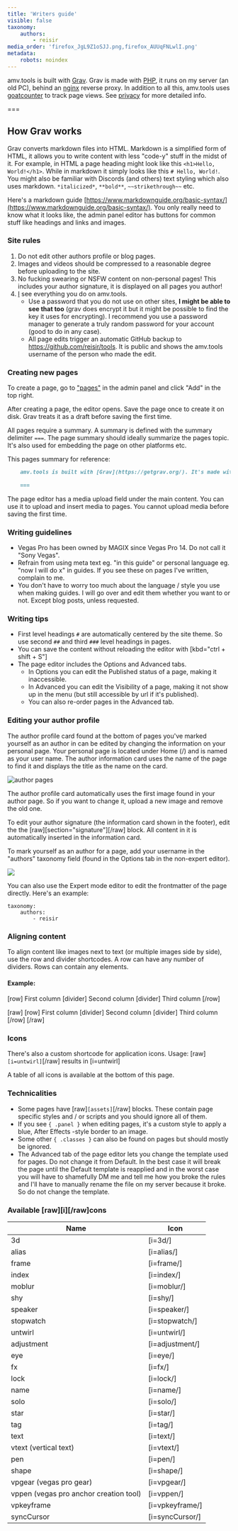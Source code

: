```yaml
---
title: 'Writers guide'
visible: false
taxonomy:
    authors:
        - reisir
media_order: 'firefox_JgL9Z1oSJJ.png,firefox_AUUqFNLwlI.png'
metadata:
    robots: noindex
---
```


amv.tools is built with [Grav](https://getgrav.org/). Grav is made with [PHP](https://www.php.net/), it runs on my server (an old PC), behind an [nginx](https://www.nginx.com/) reverse proxy. In addition to all this, amv.tools uses [goatcounter](https://www.goatcounter.com/) to track page views. See [privacy](https://amv.tools/privacy) for more detailed info.

===

## How Grav works

Grav converts markdown files into HTML. Markdown is a simplified form of HTML, it allows you to write content with less "code-y" stuff in the midst of it. For example, in HTML a page heading might look like this `<h1>Hello, World!</h1>`. While in markdown it simply looks like this `# Hello, World!`. You might also be familiar with Discords (and others) text styling which also uses markdown. `*italicized*`, `**bold**`, `~~strikethrough~~` etc.

Here's a markdown guide [https://www.markdownguide.org/basic-syntax/](https://www.markdownguide.org/basic-syntax/). You only really need to know what it looks like, the admin panel editor has buttons for common stuff like headings and links and images.

### Site rules

1. Do not edit other authors profile or blog pages.
2. Images and videos should be compressed to a reasonable degree before uploading to the site.
3. No fucking swearing or NSFW content on non-personal pages! This includes your author signature, it is displayed on all pages you author!
4. [I](/reisir) see everything you do on amv.tools.
	- Use a password that you do not use on other sites, **I might be able to see that too** (grav does encrypt it but it might be possible to find the key it uses for encrypting). I recommend you use a password manager to generate a truly random password for your account (good to do in any case).
	- All page edits trigger an automatic GitHub backup to https://github.com/reisir/tools. It is public and shows the amv.tools username of the person who made the edit.

### Creating new pages

To create a page, go to ["pages"](https://amv.tools/admin/pages) in the admin panel and click "Add" in the top right.

After creating a page, the editor opens. Save the page once to create it on disk. Grav treats it as a draft before saving the first time.

All pages require a summary. A summary is defined with the summary delimiter `===`. The page summary should ideally summarize the pages topic. It's also used for embedding the page on other platforms etc. 

This pages summary for reference:

```md
	amv.tools is built with [Grav](https://getgrav.org/). It's made with [PHP](https://www.php.net/) and it runs on my server, behind an [nginx](https://www.nginx.com/) reverse proxy.
	
	===
```

The page editor has a media upload field under the main content. You can use it to upload and insert media to pages. You cannot upload media before saving the first time.

### Writing guidelines

 - Vegas Pro has been owned by MAGIX since Vegas Pro 14. Do not call it "Sony Vegas".
 - Refrain from using meta text eg. "in this guide" or personal language eg. "now I will do x" in guides. If you see these on pages I've written, complain to me.
 - You don't have to worry too much about the language / style you use when making guides. I will go over and edit them whether you want to or not. Except blog posts, unless requested.

### Writing tips

 - First level headings `#` are automatically centered by the site theme. So use second `##` and third `###` level headings in pages.
 - You can save the content without reloading the editor with [kbd="ctrl + shift + S"]
 - The page editor includes the Options and Advanced tabs.
 	- In Options you can edit the Published status of a page, making it inaccessible. 
 	- In Advanced you can edit the Visibility of a page, making it not show up in the menu (but still accessible by url if it's published). 
 	- You can also re-order pages in the Advanced tab.

### Editing your author profile

The author profile card found at the bottom of pages you've marked yourself as an author in can be edited by changing the information on your personal page. Your personal page is located under Home (/) and is named as your user name. The author information card uses the name of the page to find it and displays the title as the name on the card. 

![author pages](firefox_AUUqFNLwlI.png)

The author profile card automatically uses the first image found in your author page. So if you want to change it, upload a new image and remove the old one.

To edit your author signature (the information card shown in the footer), edit the the [raw][section="signature"][/raw] block. All content in it is automatically inserted in the information card.

To mark yourself as an author for a page, add your username in the "authors" taxonomy field (found in the Options tab in the non-expert editor). 

![](firefox_JgL9Z1oSJJ.png)

You can also use the Expert mode editor to edit the frontmatter of the page directly. Here's an example:

    taxonomy:
        authors:
            - reisir

### Aligning content

To align content like images next to text (or multiple images side by side), use the row and divider shortcodes. A row can have any number of dividers. Rows can contain any elements.

#### Example:

[row]
First column
[divider]
Second column
[divider]
Third column
[/row]

[raw]
	[row]
    	First column
    [divider]
    	Second column
    [divider]
    	Third column
    [/row]
[/raw]

### Icons

There's also a custom shortcode for application icons. Usage: [raw]`[i=untwirl]`[/raw] results in [i=untwirl] 

A table of all icons is available at the bottom of this page.

### Technicalities

* Some pages have [raw]`[assets]`[/raw] blocks. These contain page specific styles and / or scripts and you should ignore all of them.
* If you see `{ .panel }` when editing pages, it's a custom style to apply a blue, After Effects -style border to an image.
* Some other `{ .classes }` can also be found on pages but should mostly be ignored.
* The Advanced tab of the page editor lets you change the template used for pages. Do not change it from Default. In the best case it will break the page until the Default template is reapplied and in the worst case you will have to shamefully DM me and tell me how you broke the rules and I'll have to manually rename the file on my server because it broke. So do not change the template.

### Available [raw][i][/raw]cons

| Name                                       | Icon            |
| ------------------------------------------ | --------------- |
| 3d                                         | [i=3d/]         |
| alias                                      | [i=alias/]      |
| frame                                      | [i=frame/]      |
| index                                      | [i=index/]      |
| moblur                                     | [i=moblur/]     |
| shy                                        | [i=shy/]        |
| speaker                                    | [i=speaker/]    |
| stopwatch                                  | [i=stopwatch/]  |
| untwirl                                    | [i=untwirl/]    |
| adjustment                                 | [i=adjustment/] |
| eye                                        | [i=eye/]        |
| fx                                         | [i=fx/]         |
| lock                                       | [i=lock/]       |
| name                                       | [i=name/]       |
| solo                                       | [i=solo/]       |
| star                                       | [i=star/]       |
| tag                                        | [i=tag/]        |
| text                                       | [i=text/]       |
| vtext (vertical text)                      | [i=vtext/]      |
| pen                                        | [i=pen/]        |
| shape                                      | [i=shape/]      |
| vpgear  (vegas pro gear)                   | [i=vpgear/]     |
| vppen   (vegas pro anchor creation tool)   | [i=vppen/]      |
| vpkeyframe                                 | [i=vpkeyframe/] |
| syncCursor                                 | [i=syncCursor/] |
